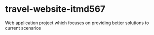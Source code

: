 # travel-website-itmd567
Web application project which focuses on providing better solutions to current scenarios
